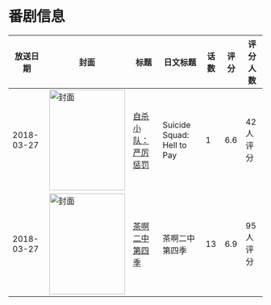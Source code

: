 # 番剧信息

|放送日期|封面|标题|日文标题|话数|评分|评分人数|
|---|---|---|---|---|---|---|
|2018-03-27|<img src="//lain.bgm.tv/pic/cover/c/27/9b/235157_pMC8a.jpg" alt="封面" style="width:150px;height:200px;object-fit:cover;">|[自杀小队：严厉惩罚](https://bangumi.tv/subject/235157)|Suicide Squad: Hell to Pay|1|6.6|42人评分|
|2018-03-27|<img src="//lain.bgm.tv/pic/cover/c/5c/bf/241442_vp5Yq.jpg" alt="封面" style="width:150px;height:200px;object-fit:cover;">|[茶啊二中第四季](https://bangumi.tv/subject/241442)|茶啊二中第四季|13|6.9|95人评分|
